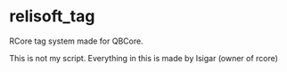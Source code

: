 # relisoft_tag
RCore tag system made for QBCore.

This is not my script. Everything in this is made by Isigar (owner of rcore)
